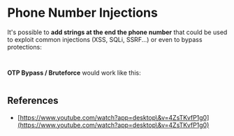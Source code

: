 # Phone Number Injections



It's possible to **add strings at the end the phone number** that could be used to exploit common injections (XSS, SQLi, SSRF...) or even to bypass protections:&#x20;

<figure><img src="../.gitbook/assets/image (29).png" alt=""><figcaption></figcaption></figure>

<figure><img src="../.gitbook/assets/image (23).png" alt=""><figcaption></figcaption></figure>

**OTP Bypass / Bruteforce** would work like this:

<figure><img src="../.gitbook/assets/image (3).png" alt=""><figcaption></figcaption></figure>

## References

* [https://www.youtube.com/watch?app=desktop\&v=4ZsTKvfP1g0](https://www.youtube.com/watch?app=desktop\&v=4ZsTKvfP1g0)


